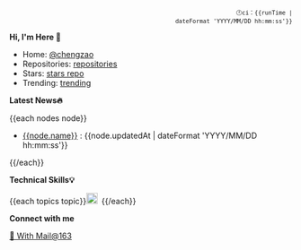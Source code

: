 <code><p align="right" style="font-size: 12px;">🕛ci：{{runTime | dateFormat 'YYYY/MM/DD hh:mm:ss'}}</p></code>

**Hi, I'm Here 👋**

- Home: [@chengzao](https://github.com/chengzao)
- Repositories: [repositories](https://github.com/chengzao?tab=repositories)
- Stars: [stars repo](https://github.com/chengzao?tab=stars)
- Trending: [trending](https://github.com/trending)

**Latest News🔥**

{{each nodes node}}

- [{{node.name}}]({{node.url}}) : {{node.updatedAt | dateFormat 'YYYY/MM/DD hh:mm:ss'}}

{{/each}}

**Technical Skills💡**

  {{each topics topic}}<code><img height="20" src="{{topic.url}}/{{topic.name}}/{{topic.name}}.png">&emsp;</code>{{/each}}

**Connect with me**

  <a href="mailto:czhlink@163.com">💌 With Mail@163</a>